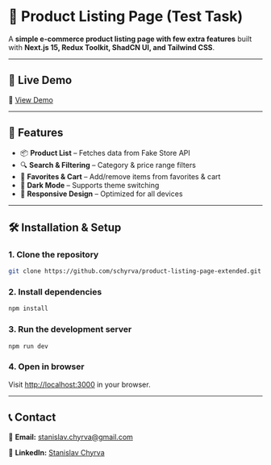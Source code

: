# 🛒 Product Listing Page (Test Task)

A **simple e-commerce product listing page with few extra features** built with **Next.js 15, Redux Toolkit, ShadCN UI, and Tailwind CSS**.

---

## 🎯 Live Demo  
🔗 [View Demo](https://product-listing-page-extended.vercel.app/)

---

## 🚀 Features
- 📦 **Product List** – Fetches data from Fake Store API  
- 🔍 **Search & Filtering** – Category & price range filters  
- 🛒 **Favorites & Cart** – Add/remove items from favorites & cart  
- 🌙 **Dark Mode** – Supports theme switching  
- 📱 **Responsive Design** – Optimized for all devices  

---

## 🛠 Installation & Setup

### 1. Clone the repository
```bash
git clone https://github.com/schyrva/product-listing-page-extended.git
```

### 2. Install dependencies
```bash
npm install
```

### 3. Run the development server
```bash
npm run dev
```

### 4. Open in browser
Visit [http://localhost:3000](http://localhost:3000) in your browser.

---

## 📞 Contact

📧 **Email:** stanislav.chyrva@gmail.com

🔗 **LinkedIn:** [Stanislav Chyrva](https://www.linkedin.com/in/stanislav-chyrva-3a3b24347/)